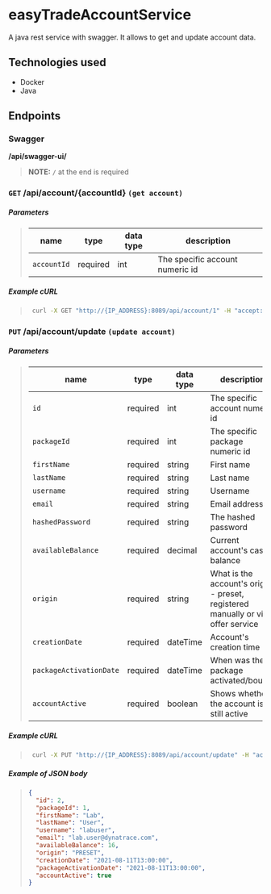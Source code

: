 # easyTradeAccountService

A java rest service with swagger. It allows to get and update account data.

## Technologies used

- Docker
- Java

## Endpoints

### Swagger

**/api/swagger-ui/**

> **NOTE:** `/` at the end is required

### `GET` **/api/account/{accountId}** `(get account)`

##### Parameters

> | name        | type     | data type | description                     |
> | ----------- | -------- | --------- | ------------------------------- |
> | `accountId` | required | int       | The specific account numeric id |

##### Example cURL

> ```bash
>  curl -X GET "http://{IP_ADDRESS}:8089/api/account/1" -H "accept: */*"
> ```

### `PUT` **/api/account/update** `(update account)`

##### Parameters

> | name                    | type     | data type | description                                                                     |
> | ----------------------- | -------- | --------- | ------------------------------------------------------------------------------- |
> | `id`                    | required | int       | The specific account numeric id                                                 |
> | `packageId`             | required | int       | The specific package numeric id                                                 |
> | `firstName`             | required | string    | First name                                                                      |
> | `lastName`              | required | string    | Last name                                                                       |
> | `username`              | required | string    | Username                                                                        |
> | `email`                 | required | string    | Email address                                                                   |
> | `hashedPassword`        | required | string    | The hashed password                                                             |
> | `availableBalance`      | required | decimal   | Current account's cash balance                                                  |
> | `origin`                | required | string    | What is the account's origin - preset, registered manually or via offer service |
> | `creationDate`          | required | dateTime  | Account's creation time                                                         |
> | `packageActivationDate` | required | dateTime  | When was the package activated/bought                                           |
> | `accountActive`         | required | boolean   | Shows whether the account is still active                                       |

##### Example cURL

> ```bash
>  curl -X PUT "http://{IP_ADDRESS}:8089/api/account/update" -H "accept: */*" -H "Content-Type: application/json" -d "{ \"id\": 2, \"packageId\": 1, \"firstName\": \"Lab\", \"lastName\": \"User\", \"username\": \"labuser\", \"email\": \"lab.user@dynatrace.com\", \"hashedPassword\": \"f7d048204bb7d898447148643429481bb3bfc70eefb126ad37fe577c4ffd1381\", \"availableBalance\": 17, \"origin\": \"PRESET\", \"creationDate\": \"2021-08-11T13:00:00.000+00:00\", \"packageActivationDate\": \"2021-08-11T13:00:00.000+00:00\", \"accountActive\": true}"
> ```

##### Example of JSON body

> ```json
> {
>   "id": 2,
>   "packageId": 1,
>   "firstName": "Lab",
>   "lastName": "User",
>   "username": "labuser",
>   "email": "lab.user@dynatrace.com",
>   "availableBalance": 16,
>   "origin": "PRESET",
>   "creationDate": "2021-08-11T13:00:00",
>   "packageActivationDate": "2021-08-11T13:00:00",
>   "accountActive": true
> }
> ```
